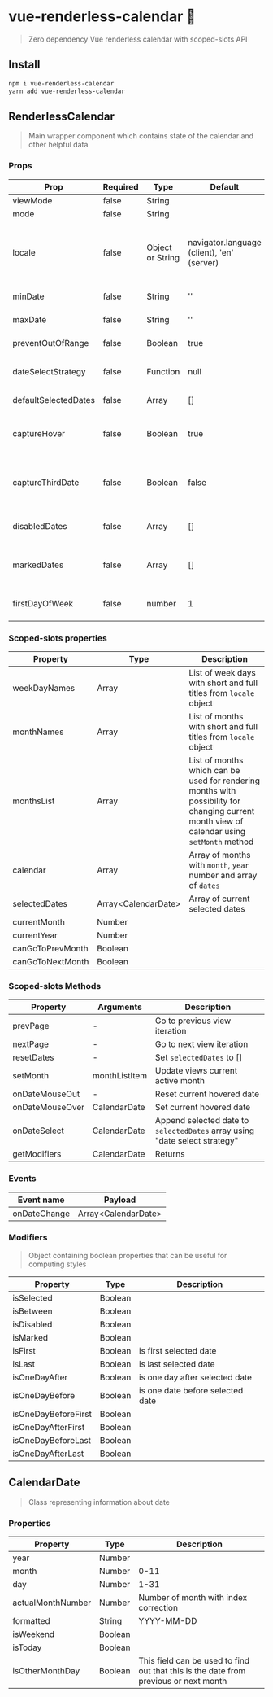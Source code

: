 # vue-renderless-calendar 📆

> Zero dependency Vue renderless calendar with scoped-slots API

## Install

```bash
npm i vue-renderless-calendar
yarn add vue-renderless-calendar
```

## RenderlessCalendar

> Main wrapper component which contains state of the calendar and other helpful data

### Props

| Prop                 | Required    | Type                  | Default             | Description
|----------------------|-------------|-----------------------|---------------------|----------------------------------
| viewMode             | false       | String                |                     | 'single', 'double', 'infinite'
| mode                 | false       | String                |                     | 'single', 'range'
| locale               | false       | Object or String      | navigator.language (client), 'en' (server)  | Locale string (e.g. 'ru'), it will automatically generate locale object using `Date.prototype.toLocaleString`, otherwise you can provide this object manually 
| minDate              | false       | String                | ''                  | Minimal valid date (`YYYY-MM-DDD`)
| maxDate              | false       | String                | ''                  | Maximal valid date (`YYYY-MM-DDD`)
| preventOutOfRange    | false       | Boolean               | true                | Prevent user go out of valid dates range
| dateSelectStrategy   | false       | Function              | null                | If you want custom behaviour for handling date select, you can implement this function
| defaultSelectedDates | false       | Array                 | []                  | Array of date strings with `YYYY-MM-DDD` format
| captureHover         | false       | Boolean               | true                | `captureHover` prop is used for computing dates which are between selected date and current hovered date
| captureThirdDate     | false       | Boolean               | false               | `captureThirdDate` prop is used for capturing dates between in case when 2 dates already selected and you have third element hovered
| disabledDates        | false       | Array<String>         | []                  | Array of `YYYY-MM-DDD` strings containing dates that can't be selected |
| markedDates          | false       | Array<String>         | []                  | Array of `YYYY-MM-DDD` strings with special meaning, that later will be accessed via `isMarked` modifier |
| firstDayOfWeek       | false       | number                | 1                   | Index of the weekday to start the week from. From 0 to 6. 0 is Sunday, 6 is Saturday |


### Scoped-slots properties

| Property          | Type                  | Description   |
|-------------------|-----------------------|---------------|
| weekDayNames      | Array                 | List of week days with short and full titles from `locale` object |
| monthNames        | Array                 | List of months with short and full titles from `locale` object    |
| monthsList        | Array                 | List of months which can be used for rendering months with possibility for changing current month view of calendar using `setMonth` method |
| calendar          | Array                 | Array of months with `month`, `year` number and array of `dates`    |
| selectedDates     | Array\<CalendarDate\> | Array of current selected dates|
| currentMonth      | Number                |               |
| currentYear       | Number                |               |
| canGoToPrevMonth  | Boolean               |               |
| canGoToNextMonth  | Boolean               |               |

### Scoped-slots Methods
| Property          | Arguments     | Description |
|-------------------|---------------|-------------|
| prevPage          | -             | Go to previous view iteration |
| nextPage          | -             | Go to next view iteration |
| resetDates        | -             | Set `selectedDates` to [] |
| setMonth          | monthListItem | Update views current active month |
| onDateMouseOut    | -             | Reset current hovered date |
| onDateMouseOver   | CalendarDate  | Set current hovered date |
| onDateSelect      | CalendarDate  | Append selected date to `selectedDates` array using "date select strategy" |
| getModifiers      | CalendarDate  | Returns |

### Events

| Event name   | Payload               |
|--------------|-----------------------|
| onDateChange | Array\<CalendarDate\> |

### Modifiers

> Object containing boolean properties that can be useful for computing styles

| Property             | Type     | Description
|----------------------|----------|---------------
| isSelected           | Boolean  |
| isBetween            | Boolean  |
| isDisabled           | Boolean  |
| isMarked             | Boolean  |
| isFirst              | Boolean  | is first selected date
| isLast               | Boolean  | is last selected date
| isOneDayAfter        | Boolean  | is one day after selected date
| isOneDayBefore       | Boolean  | is one date before selected date
| isOneDayBeforeFirst  | Boolean  |
| isOneDayAfterFirst   | Boolean  |
| isOneDayBeforeLast   | Boolean  |
| isOneDayAfterLast    | Boolean  |


## CalendarDate

> Class representing information about date

### Properties

| Property          | Type    | Description |
|-------------------|---------|-------------|
| year              | Number  |             |
| month             | Number  | 0-11        |
| day               | Number  | 1-31        |
| actualMonthNumber | Number  | Number of month with index correction |
| formatted         | String  | YYYY-MM-DD  |
| isWeekend         | Boolean |             |
| isToday           | Boolean |             |
| isOtherMonthDay   | Boolean | This field can be used to find out that this is the date from previous or next month |
